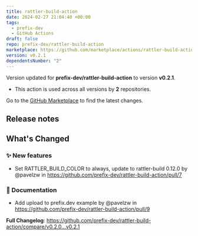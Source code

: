 ```yaml
---
title: rattler-build-action
date: 2024-02-27 21:04:40 +00:00
tags:
  - prefix-dev
  - GitHub Actions
draft: false
repo: prefix-dev/rattler-build-action
marketplace: https://github.com/marketplace/actions/rattler-build-action
version: v0.2.1
dependentsNumber: "2"
---
```



Version updated for **prefix-dev/rattler-build-action** to version **v0.2.1**.
- This action is used across all versions by **2** repositories.

Go to the [GitHub Marketplace](https://github.com/marketplace/actions/rattler-build-action) to find the latest changes.

## Release notes

<!-- Release notes generated using configuration in .github/release.yml at main -->

## What's Changed
### ✨ New features
* Set RATTLER_BUILD_COLOR to always, update to rattler-build 0.12.0 by @pavelzw in https://github.com/prefix-dev/rattler-build-action/pull/7
### 📝 Documentation
* Add upload to prefix.dev example by @pavelzw in https://github.com/prefix-dev/rattler-build-action/pull/9


**Full Changelog**: https://github.com/prefix-dev/rattler-build-action/compare/v0.2.0...v0.2.1
